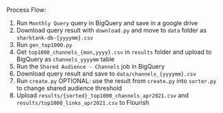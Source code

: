 Process Flow:
1. Run `Monthly Query` query in BigQuery and save in a google drive
2. Download query result with `download.py` and move to `data` folder as `sharktank-db-{yyyymm}.csv`
3. Run `gen_top1000.py`
4. Get `top1000_channels_{mon,yyyy}.csv` in `results` folder and upload to BigQuery as `channels_yyyymm` table
5. Run the `Shared Audience - Channels` job in BigQuery
6. Download query result and save to `data/channels_{yyyymm}.csv`
7. Run `create.py`
    OPTIONAL: use the result from `create.py` into `sorter.py` to change shared audience threshold
8. Upload `results/{sorted}_top1000_channels_apr2021.csv` and `results/top1000_links_apr2021.csv` to Flourish